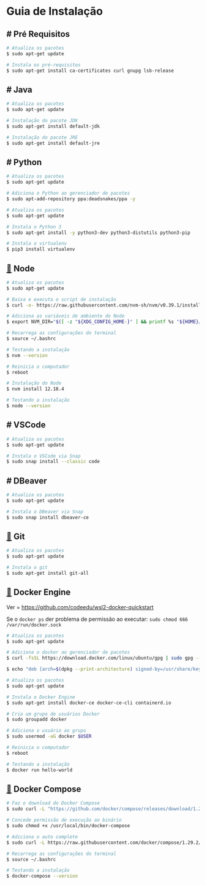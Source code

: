 # Guia de Instalação

## # Pré Requisitos

```bash
# Atualiza os pacotes
$ sudo apt-get update

# Instala os pré-requisitos
$ sudo apt-get install ca-certificates curl gnupg lsb-release
```

## # Java

```bash
# Atualiza os pacotes
$ sudo apt-get update

# Instalação do pacote JDK
$ sudo apt-get install default-jdk

# Instalação do pacote JRE
$ sudo apt-get install default-jre
```

## # Python

```bash
# Atualiza os pacotes
$ sudo apt-get update

# Adiciona o Python ao gerenciador de pacotes
$ sudo apt-add-repository ppa:deadsnakes/ppa -y

# Atualiza os pacotes
$ sudo apt-get update

# Instala o Python 3
$ sudo apt-get install -y python3-dev python3-distutils python3-pip

# Instala o virtualenv
$ pip3 install virtualenv
```

## [🔗](https://github.com/nvm-sh/nvm#install--update-script) Node

```bash
# Atualiza os pacotes
$ sudo apt-get update

# Baixa e executa o script de instalação
$ curl -o- https://raw.githubusercontent.com/nvm-sh/nvm/v0.39.1/install.sh | bash

# Adiciona as variáveis de ambiente do Node
$ export NVM_DIR="$([ -z "${XDG_CONFIG_HOME-}" ] && printf %s "${HOME}/.nvm" || printf %s "${XDG_CONFIG_HOME}/nvm")" [ -s "$NVM_DIR/nvm.sh" ] && \. "$NVM_DIR/nvm.sh"

# Recarrega as configurações do terminal
$ source ~/.bashrc

# Testando a instalação
$ nvm --version

# Reinicia o computador
$ reboot

# Instalação do Node
$ nvm install 12.18.4

# Testando a instalação
$ node --version
```

## # VSCode

```bash
# Atualiza os pacotes
$ sudo apt-get update

# Instala o VSCode via Snap
$ sudo snap install --classic code
```

## # DBeaver

```bash
# Atualiza os pacotes
$ sudo apt-get update

# Instala o DBeaver via Snap
$ sudo snap install dbeaver-ce
```

## [🔗](https://www.freecodecamp.org/news/manage-multiple-github-accounts-the-ssh-way-2dadc30ccaca/) Git

```bash
# Atualiza os pacotes
$ sudo apt-get update

# Instala o git
$ sudo apt-get install git-all
```

## [🔗](https://docs.docker.com/engine/install/ubuntu/#install-using-the-repository) Docker Engine

Ver = https://github.com/codeedu/wsl2-docker-quickstart

Se o `docker ps` der problema de permissão ao executar:
`sudo chmod 666 /var/run/docker.sock`

```bash
# Atualiza os pacotes
$ sudo apt-get update

# Adiciona o docker ao gerenciador de pacotes
$ curl -fsSL https://download.docker.com/linux/ubuntu/gpg | sudo gpg --dearmor -o /usr/share/keyrings/docker-archive-keyring.gpg

$ echo "deb [arch=$(dpkg --print-architecture) signed-by=/usr/share/keyrings/docker-archive-keyring.gpg] https://download.docker.com/linux/ubuntu $(lsb_release -cs) stable" | sudo tee /etc/apt/sources.list.d/docker.list > /dev/null

# Atualiza os pacotes
$ sudo apt-get update

# Instala o Docker Engine
$ sudo apt-get install docker-ce docker-ce-cli containerd.io

# Cria um grupo de usuários Docker
$ sudo groupadd docker

# Adiciona o usuário ao grupo
$ sudo usermod -aG docker $USER

# Reinicia o computador
$ reboot

# Testando a instalação
$ docker run hello-world
```

## [🔗](https://docs.docker.com/compose/install/#install-compose) Docker Compose

```bash
# Faz o download do Docker Compose
$ sudo curl -L "https://github.com/docker/compose/releases/download/1.29.2/docker-compose-$(uname -s)-$(uname -m)" -o /usr/local/bin/docker-compose

# Concede permissão de execução ao binário
$ sudo chmod +x /usr/local/bin/docker-compose

# Adiciona o auto complete
$ sudo curl -L https://raw.githubusercontent.com/docker/compose/1.29.2/contrib/completion/bash/docker-compose -o /etc/bash_completion.d/docker-compose

# Recarrega as configurações do terminal
$ source ~/.bashrc

# Testando a instalação
$ docker-compose --version
```
